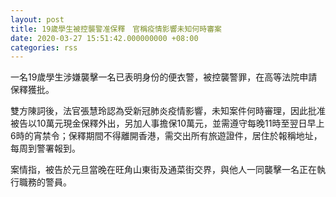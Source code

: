 ```yaml
---
layout: post
title: 19歲學生被控襲警准保釋　官稱疫情影響未知何時審案
date: 2020-03-27 15:51:42.000000000 +08:00
categories: rss
---
```


一名19歲學生涉嫌襲擊一名已表明身份的便衣警，被控襲警罪，在高等法院申請保釋獲批。

雙方陳詞後，法官張慧玲認為受新冠肺炎疫情影響，未知案件何時審理，因此批准被告以10萬元現金保釋外出，另加人事擔保10萬元，並需遵守每晚11時至翌日早上6時的宵禁令；保釋期間不得離開香港，需交出所有旅遊證件，居住於報稱地址，每周到警署報到。

案情指，被告於元旦當晚在旺角山東街及通菜街交界，與他人一同襲擊一名正在執行職務的警員。
